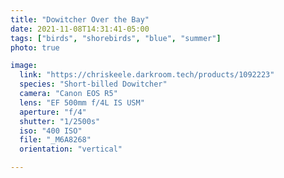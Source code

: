 ```yaml
---
title: "Dowitcher Over the Bay"
date: 2021-11-08T14:31:41-05:00
tags: ["birds", "shorebirds", "blue", "summer"]
photo: true

image:
  link: "https://chriskeele.darkroom.tech/products/1092223"
  species: "Short-billed Dowitcher"
  camera: "Canon EOS R5"
  lens: "EF 500mm f/4L IS USM"
  aperture: "f/4"
  shutter: "1/2500s"
  iso: "400 ISO"
  file: "_M6A8268"
  orientation: "vertical"

---
```

